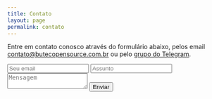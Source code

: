 ```yaml
---
title: Contato
layout: page
permalink: contato
---
```


Entre em contato conosco através do formulário abaixo, pelos email [contato@butecopensource.com.br](mailto:contato@butecopensource.com.br) ou pelo [grupo do Telegram](https://t.me/butecopensource).

<form action="https://submit-form.com/uVyXk7USzrTtzJlqrb30l" target="_self" style="background-color: unset;">
   <input type="text" name="email" placeholder="Seu email" required>
   <input type="text" name="subject" placeholder="Assunto" required>
   <textarea name="message" placeholder="Mensagem" required></textarea>
   <button type="submit" class="btn btn--primary">Enviar</button>
</form>
